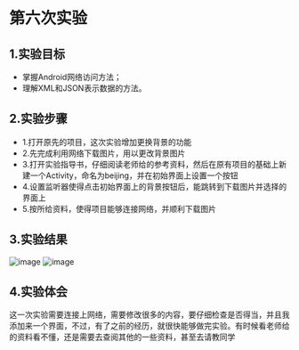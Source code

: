 # 第六次实验
## 1.实验目标
+ 掌握Android网络访问方法；
+ 理解XML和JSON表示数据的方法。
## 2.实验步骤
+ 1.打开原先的项目，这次实验增加更换背景的功能
+ 2.先完成利用网络下载图片，用以更改背景图片
+ 3.打开实验指导书，仔细阅读老师给的参考资料，然后在原有项目的基础上新建一个Activity，命名为beijing，并在初始界面上设置一个按钮
+ 4.设置监听器使得点击初始界面上的背景按钮后，能跳转到下载图片并选择的界面上
+ 5.按所给资料，使得项目能够连接网络，并顺利下载图片
## 3.实验结果
![image](https://github.com/AHeng0124/android-labs-2018/blob/master/Soft1614080902111/sy6-1.png)
![image](https://github.com/AHeng0124/android-labs-2018/blob/master/Soft1614080902111/sy6-2.png)
## 4.实验体会
这一次实验需要连接上网络，需要修改很多的内容，要仔细检查是否得当，并且我添加来一个界面，不过，有了之前的经历，就很快能够做完实验。有时候看老师给的资料看不懂，还是需要去查阅其他的一些资料，甚至去请教同学
